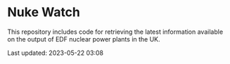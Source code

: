# Nuke Watch

This repository includes code for retrieving the latest information available on the output of EDF nuclear power plants in the UK.

Last updated: 2023-05-22 03:08